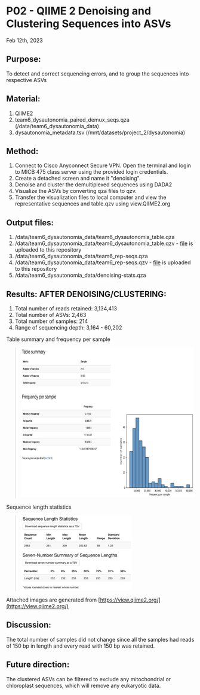 # P02 - QIIME 2 Denoising and Clustering Sequences into ASVs

Feb 12th, 2023

## Purpose:
To detect and correct sequencing errors, and to group the sequences into respective ASVs

## Material: 
1. QIIME2 
2. team6_dysautonomia_paired_demux_seqs.qza (/data/team6_dysautonomia_data)
3. dysautonomia_metadata.tsv (/mnt/datasets/project_2/dysautonomia)

## Method:
1. Connect to Cisco Anyconnect Secure VPN. Open the terminal and login to MICB 475 class server using the provided login credentials.
2. Create a detached screen and name it "denoising". 
3. Denoise and cluster the demultiplexed sequences using DADA2
4. Visualize the ASVs by converting qza files to qzv.
5. Transfer the visualization files to local computer and view the representative sequences and table.qzv using view.QIIME2.org

## Output files:
1. /data/team6_dysautonomia_data/team6_dysautonomia_table.qza 
2. /data/team6_dysautonomia_data/team6_dysautonomia_table.qzv - [file](/QIIME2/export/table.qzv) is uploaded to this repository
3. /data/team6_dysautonomia_data/team6_rep-seqs.qza
4. /data/team6_dysautonomia_data/team6_rep-seqs.qzv - [file](/QIIME2/export/rep-seq.qzv) is uploaded to this repository
5. /data/team6_dysautonomia_data/denoising-stats.qza

## Results: AFTER DENOISING/CLUSTERING:
1. Total number of reads retained: 3,134,413  
2. Total number of ASVs: 2,463
3. Total number of samples: 214
4. Range of sequencing depth: 3,164 - 60,202

Table summary and frequency per sample 
> <img src="/QIIME2/figures/table.png" height="400">

Sequence length statistics
> <img src="/QIIME2/figures/sequence_length_statistics.png" height="200">

Attached images are generated from [https://view.qiime2.org/](https://view.qiime2.org/)

## Discussion:
The total number of samples did not change since all the samples had reads of 150 bp in length and every read with 150 bp was retained.


## Future direction:
The clustered ASVs can be filtered to exclude any mitochondrial or chloroplast sequences, which will remove any eukaryotic data. 

